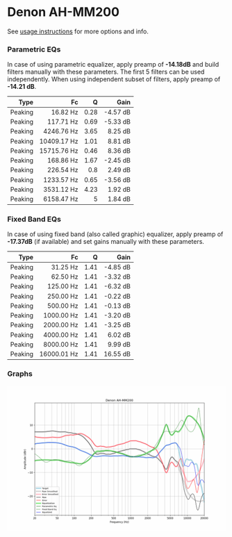 # Denon AH-MM200
See [usage instructions](https://github.com/jaakkopasanen/AutoEq#usage) for more options and info.

### Parametric EQs
In case of using parametric equalizer, apply preamp of **-14.18dB** and build filters manually
with these parameters. The first 5 filters can be used independently.
When using independent subset of filters, apply preamp of **-14.21 dB**.

| Type    | Fc          |    Q | Gain     |
|--------:|------------:|-----:|---------:|
| Peaking | 16.82 Hz    | 0.28 | -4.57 dB |
| Peaking | 117.71 Hz   | 0.69 | -5.33 dB |
| Peaking | 4246.76 Hz  | 3.65 | 8.25 dB  |
| Peaking | 10409.17 Hz | 1.01 | 8.81 dB  |
| Peaking | 15715.76 Hz | 0.46 | 8.36 dB  |
| Peaking | 168.86 Hz   | 1.67 | -2.45 dB |
| Peaking | 226.54 Hz   | 0.8  | 2.49 dB  |
| Peaking | 1233.57 Hz  | 0.65 | -3.56 dB |
| Peaking | 3531.12 Hz  | 4.23 | 1.92 dB  |
| Peaking | 6158.47 Hz  | 5    | 1.84 dB  |

### Fixed Band EQs
In case of using fixed band (also called graphic) equalizer, apply preamp of **-17.37dB**
(if available) and set gains manually with these parameters.

| Type    | Fc          |    Q | Gain     |
|--------:|------------:|-----:|---------:|
| Peaking | 31.25 Hz    | 1.41 | -4.85 dB |
| Peaking | 62.50 Hz    | 1.41 | -3.32 dB |
| Peaking | 125.00 Hz   | 1.41 | -6.32 dB |
| Peaking | 250.00 Hz   | 1.41 | -0.22 dB |
| Peaking | 500.00 Hz   | 1.41 | -0.13 dB |
| Peaking | 1000.00 Hz  | 1.41 | -3.20 dB |
| Peaking | 2000.00 Hz  | 1.41 | -3.25 dB |
| Peaking | 4000.00 Hz  | 1.41 | 6.02 dB  |
| Peaking | 8000.00 Hz  | 1.41 | 9.99 dB  |
| Peaking | 16000.01 Hz | 1.41 | 16.55 dB |

### Graphs
![](./Denon%20AH-MM200.png)